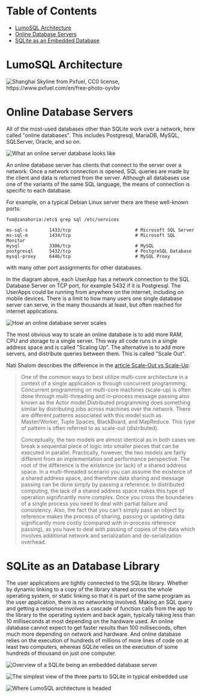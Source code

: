 <!-- SPDX-License-Identifier: CC-BY-SA-4.0 -->
<!-- SPDX-FileCopyrightText: 2020 The LumoSQL Authors -->
<!-- SPDX-ArtifactOfProjectName: LumoSQL -->
<!-- SPDX-FileType: Documentation -->
<!-- SPDX-FileComment: Original by Dan Shearer, 2020 -->


Table of Contents
=================

   * [LumoSQL Architecture](#lumosql-architecture)
   * [Online Database Servers](#online-database-servers)
   * [SQLite as an Embedded Database](#sqlite-as-an-embedded-database)
  

LumoSQL Architecture
====================

![](./images/lumo-architecture-intro.jpg "Shanghai Skyline from Pxfuel, CC0 license, https://www.pxfuel.com/en/free-photo-oyvbv")


# Online Database Servers

All of the most-used databases other than SQLite work over a network, here
called "online databases". This includes Postgresql, MariaDB, MySQL, SQLServer,
Oracle, and so on.

![](./images/lumo-architecture-online-db-server.svg "What an online server database looks like")

An online database server has clients that connect to the server over a
network. Once a network connection is opened, SQL queries are made by the
client and data is returned from the server. Although all databases use one of
the variants of the same SQL language, the means of connection is specific to each
database. 

For example, on a typical Debian Linux server there are these well-known ports:

```
foo@zanahoria:/etc$ grep sql /etc/services

ms-sql-s        1433/tcp                        # Microsoft SQL Server
ms-sql-m        1434/tcp                        # Microsoft SQL Monitor
mysql           3306/tcp                        # MySQL
postgresql      5432/tcp                        # PostgreSQL Database
mysql-proxy     6446/tcp                        # MySQL Proxy
```

with many other port assignments for other databases.

In the diagram above, each UserApp has a network connection to the SQL Database
Server on TCP port, for example 5432 if it is Postgresql. The UserApps could be
running from anywhere on the internet, including on mobile devices. There is a
limit to how many users one single database server can serve, in the many
thousands at least, but often reached for internet applications.

![](./images/lumo-architecture-online-db-server-scale.svg "How an online database server scales")

The most obvious way to scale an online database is to add more RAM, CPU and storage to a single server. This way all code runs in a single address space and is called "Scaling Up". The alternative is to add more servers, and distribute queries between them. This is called "Scale Out".

Nati Shalom describes the difference in the [article Scale-Out vs Scale-Up](http://ht.ly/cAhPe):

> One of the common ways to best utilize multi-core architecture in a context
> of a single application is through concurrent programming. Concurrent
> programming on multi-core machines (scale-up) is often done through
> multi-threading and in-process message passing also known as the Actor
> model.Distributed programming does something similar by distributing jobs
> across machines over the network. There are different patterns associated
> with this model such as Master/Worker, Tuple Spaces, BlackBoard, and
> MapReduce. This type of pattern is often referred to as scale-out
> (distributed).
>
> Conceptually, the two models are almost identical as in both cases we break a
> sequential piece of logic into smaller pieces that can be executed in
> parallel. Practically, however, the two models are fairly different from an
> implementation and performance perspective. The root of the difference is the
> existence (or lack) of a shared address space. In a multi-threaded scenario
> you can assume the existence of a shared address space, and therefore data
> sharing and message passing can be done simply by passing a reference. In
> distributed computing, the lack of a shared address space makes this type of
> operation significantly more complex. Once you cross the boundaries of a
> single process you need to deal with partial failure and consistency. Also,
> the fact that you can’t simply pass an object by reference makes the process
> of sharing, passing or updating data significantly more costly (compared with
> in-process reference passing), as you have to deal with passing of copies of
> the data which involves additional network and serialization and
> de-serialization overhead.

# SQLite as an Database Library

The user applications are tightly connected to the SQLite library. Whether by
dynamic linking to a copy of the library shared across the whole operating
system, or static linking so that it is part of the same program as the user
application, there is no networking involved. Making an SQL query and getting a
response involves a cascade of function calls from the app to the library to
the operating system and back again, typically taking less than 10 milliseconds
at most depending on the hardware used. An online database cannot expect to get
faster results than 100 milliseconds, often much more depending on network and
hardware. And online database relies on the execution of hundreds of millions
of more lines of code on at least two computers, whereas SQLite relies on the
execution of some hundreds of thousand on just one computer.

![](./images/lumo-architecture-sqlite-overview.svg "Overview of a SQLite being an embedded database server")


![](./images/lumo-architecture-sqlite-parts.svg "The simplest view of the three parts to SQLite in typical embedded use")




![](./images/lumo-architecture-lumosql-theoretical-future.svg "Where LumoSQL architecture is headed")

